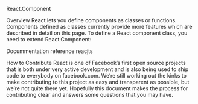 React.Component

Overview
React lets you define components as classes or functions. Components defined as classes currently provide more features which are described in detail on this page. To define a React component class, you need to extend React.Component:

Docummentation reference reacjts

How to Contribute
React is one of Facebook’s first open source projects that is both under very active development and is also being used to ship code to everybody on facebook.com. We’re still working out the kinks to make contributing to this project as easy and transparent as possible, but we’re not quite there yet. Hopefully this document makes the process for contributing clear and answers some questions that you may have.

